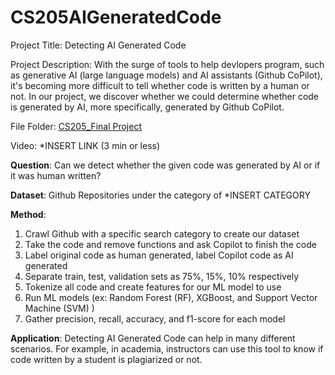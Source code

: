 # CS205AIGeneratedCode

Project Title: Detecting AI Generated Code

Project Description: With the surge of tools to help devlopers program, such as generative AI (large language models) and AI assistants (Github CoPilot), it's becoming more difficult to tell whether code is written by a human or not. In our project, we discover whether we could determine whether code is generated by AI, more specifically, generated by Github CoPilot.

File Folder: [CS205_Final Project](https://drive.google.com/drive/folders/1VZIi-cbwLYj6rgpnoho5Yy33E6BvCaH-?usp=drive_link)

Video: *INSERT LINK (3 min or less)

**Question**: Can we detect whether the given code was generated by AI or if it was human written?

**Dataset**: Github Repositories under the category of *INSERT CATEGORY

**Method**: 
1. Crawl Github with a specific search category to create our dataset
2. Take the code and remove functions and ask Copilot to finish the code
3. Label original code as human generated, label Copilot code as AI generated
4. Separate train, test, validation sets as 75%, 15%, 10% respectively
5. Tokenize all code and create features for our ML model to use
6. Run ML models (ex:  Random Forest (RF), XGBoost, and Support Vector Machine (SVM) )
7. Gather precision, recall, accuracy, and f1-score for each model

**Application**: Detecting AI Generated Code can help in many different scenarios. For example, in academia, instructors can use this tool to know if code written by a student is plagiarized or not.
